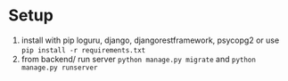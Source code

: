 # Setup
1. install with pip loguru, django, djangorestframework, psycopg2 or use `pip install -r requirements.txt`
2. from backend/ run server `python manage.py migrate` and `python manage.py runserver`
 
